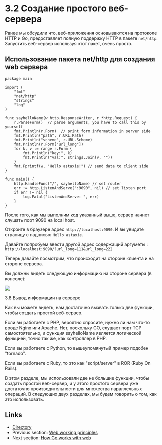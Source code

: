 # 3.2 Создание простого веб-сервера

Ранее мы обсудили что, веб-приложения основываются на протоколе HTTP и Go, предоставляет полную поддержку HTTP в пакете `net/http`. Запустить веб-сервер используя этот пакет, очень просто.

## Использование пакета net/http для создания web сервера

    package main

  	import (
      	"fmt"
      	"net/http"
      	"strings"
      	"log"
  	)
  
  	func sayhelloName(w http.ResponseWriter, r *http.Request) {
      	r.ParseForm()  // parse arguments, you have to call this by yourself
      	fmt.Println(r.Form)  // print form information in server side
      	fmt.Println("path", r.URL.Path)
      	fmt.Println("scheme", r.URL.Scheme)
      	fmt.Println(r.Form["url_long"])
      	for k, v := range r.Form {
          	fmt.Println("key:", k)
          	fmt.Println("val:", strings.Join(v, ""))
      	}
      	fmt.Fprintf(w, "Hello astaxie!") // send data to client side
  	}
  
  	func main() {
      	http.HandleFunc("/", sayhelloName) // set router
      	err := http.ListenAndServe(":9090", nil) // set listen port
      	if err != nil {
          	log.Fatal("ListenAndServe: ", err)
      	}
  	}
  	
После того, как мы выполним код указанный выше, сервер начнет слушать порт 9090 на local host.

Откроите в браузере адрес `http://localhost:9090`. И вы увидите страницу с надписью `Hello astaxie`.

Давайте попробуем ввести другой адрес содержащий аргуметы : `http://localhost:9090/?url_long=111&url_long=222`

Теперь давайте посмотрим, что происходит на стороне клиента и на стороне сервера.

Вы должны видеть следующую информацию на стороне сервера (в консоле):

![](ru/images/3.2.goweb.png?raw=true)

3.8 Вывод информации на сервере

Как вы можете видеть, нам достаточно вызвать только две функции, чтобы создать простой веб-сервер.

Если вы работаете с PHP, вероятно спросите, нужно ли нам что-то вроде Nginx или Apache. Нет, поскольку GO, слушает порт TCP самостоятельно, и функция sayhelloName является логической функцией, точно так же, как контроллер в PHP.

Если вы работаете с Python, то вышеупомянутый пример подобен "tornado".

Если вы работаете с Ruby, то это как "script/server" в ROR (Ruby On Rails).

В этом разделе, мы использовали две не большие функции, чтобы создать простой веб-сервер, и у этого простого сервера уже достаточно производительности для множества параллельных операций. В следующих двух разделах, мы будем говорить о том, как это использовать.

## Links

- [Directory](preface.md)
- Previous section: [Web working principles](03.1.md)
- Next section: [How Go works with web](03.3.md)






